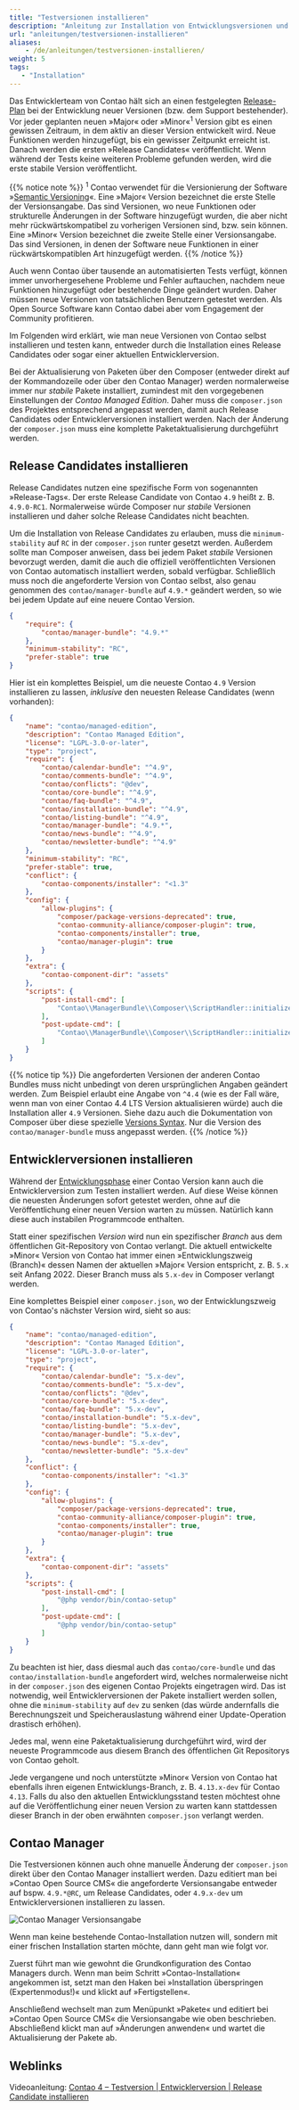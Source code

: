 ```yaml
---
title: "Testversionen installieren"
description: "Anleitung zur Installation von Entwicklungsversionen und Release Candidates."
url: "anleitungen/testversionen-installieren"
aliases:
    - /de/anleitungen/testversionen-installieren/
weight: 5
tags: 
   - "Installation"
---
```



Das Entwicklerteam von Contao hält sich an einen festgelegten [Release-Plan][releasePlan]
bei der Entwicklung neuer Versionen (bzw. dem Support bestehender). Vor jeder geplanten
neuen »Major« oder »Minor«<sup>1</sup> Version gibt es einen gewissen Zeitraum, 
in dem aktiv an dieser Version entwickelt wird. Neue Funktionen werden hinzugefügt, 
bis ein gewisser Zeitpunkt erreicht ist. Danach werden die ersten »Release Candidates« 
veröffentlicht. Wenn während der Tests keine weiteren Probleme gefunden werden, 
wird die erste stabile Version veröffentlicht.

{{% notice note %}}
<sup>1</sup> Contao verwendet für die Versionierung der Software »[Semantic Versioning](https://semver.org/)«.
Eine »Major« Version bezeichnet die erste Stelle der Versionsangabe. Das sind Versionen,
wo neue Funktionen oder strukturelle Änderungen in der Software hinzugefügt wurden,
die aber nicht mehr rückwärtskompatibel zu vorherigen Versionen sind, bzw. sein
können. Eine »Minor« Version bezeichnet die zweite Stelle einer Versionsangabe. Das sind 
Versionen, in denen der Software neue Funktionen in einer rückwärtskompatiblen Art 
hinzugefügt werden.
{{% /notice %}}

Auch wenn Contao über tausende an automatisierten Tests verfügt, können immer unvorhergesehene 
Probleme und Fehler auftauchen, nachdem neue Funktionen hinzugefügt oder bestehende 
Dinge geändert wurden. Daher müssen neue Versionen von tatsächlichen Benutzern getestet 
werden. Als Open Source Software kann Contao dabei aber vom Engagement der Community 
profitieren.

Im Folgenden wird erklärt, wie man neue Versionen von Contao selbst installieren
und testen kann, entweder durch die Installation eines Release Candidates oder sogar 
einer aktuellen Entwicklerversion.

Bei der Aktualisierung von Paketen über den Composer (entweder direkt auf der Kommandozeile
oder über den Contao Manager) werden normalerweise immer nur _stabile_ Pakete installiert,
zumindest mit den vorgegebenen Einstellungen der _Contao Managed Edition_. Daher
muss die `composer.json` des Projektes entsprechend angepasst werden, damit auch
Release Candidates oder Entwicklerversionen installiert werden. Nach der Änderung 
der `composer.json` muss eine komplette Paketaktualisierung durchgeführt 
werden. 


## Release Candidates installieren

Release Candidates nutzen eine spezifische Form von sogenannten »Release-Tags«.
Der erste Release Candidate von Contao `4.9` heißt z. B. `4.9.0-RC1`. Normalerweise
würde Composer nur _stabile_ Versionen installieren und daher solche Release Candidates
nicht beachten.

Um die Installation von Release Candidates zu erlauben, muss die `minimum-stability`
auf `RC` in der `composer.json` runter gesetzt werden. Außerdem sollte man Composer
anweisen, dass bei jedem Paket _stabile_ Versionen bevorzugt werden, damit die auch
die offiziell veröffentlichten Versionen von Contao automatisch installiert werden,
sobald verfügbar. Schließlich muss noch die angeforderte Version von Contao selbst,
also genau genommen des `contao/manager-bundle` auf `4.9.*` geändert werden, so
wie bei jedem Update auf eine neuere Contao Version.

```json
{
    "require": {
        "contao/manager-bundle": "4.9.*"
    },
    "minimum-stability": "RC",
    "prefer-stable": true
}
```

Hier ist ein komplettes Beispiel, um die neueste Contao `4.9` Version installieren
zu lassen, _inklusive_ den neuesten Release Candidates (wenn vorhanden):

```json
{
    "name": "contao/managed-edition",
    "description": "Contao Managed Edition",
    "license": "LGPL-3.0-or-later",
    "type": "project",
    "require": {
        "contao/calendar-bundle": "^4.9",
        "contao/comments-bundle": "^4.9",
        "contao/conflicts": "@dev",
        "contao/core-bundle": "^4.9",
        "contao/faq-bundle": "^4.9",
        "contao/installation-bundle": "^4.9",
        "contao/listing-bundle": "^4.9",
        "contao/manager-bundle": "4.9.*",
        "contao/news-bundle": "^4.9",
        "contao/newsletter-bundle": "^4.9"
    },
    "minimum-stability": "RC",
    "prefer-stable": true,
    "conflict": {
        "contao-components/installer": "<1.3"
    },
    "config": {
        "allow-plugins": {
            "composer/package-versions-deprecated": true,
            "contao-community-alliance/composer-plugin": true,
            "contao-components/installer": true,
            "contao/manager-plugin": true
        }
    },
    "extra": {
        "contao-component-dir": "assets"
    },
    "scripts": {
        "post-install-cmd": [
            "Contao\\ManagerBundle\\Composer\\ScriptHandler::initializeApplication"
        ],
        "post-update-cmd": [
            "Contao\\ManagerBundle\\Composer\\ScriptHandler::initializeApplication"
        ]
    }
}
```

{{% notice tip %}}
Die angeforderten Versionen der anderen Contao Bundles muss nicht unbedingt von
deren ursprünglichen Angaben geändert werden. Zum Beispiel erlaubt eine Angabe von
`^4.4` (wie es der Fall wäre, wenn man von einer Contao 4.4 LTS Version aktualisieren
würde) auch die Installation aller `4.9` Versionen. Siehe dazu auch die Dokumentation
von Composer über diese spezielle [Versions Syntax](https://getcomposer.org/doc/articles/versions.md).
Nur die Version des `contao/manager-bundle` muss angepasst werden.
{{% /notice %}}


## Entwicklerversionen installieren

Während der [Entwicklungsphase][ReleasePlan] einer Contao Version kann auch die Entwicklerversion 
zum Testen installiert werden. Auf diese Weise können die neuesten Änderungen sofort 
getestet werden, ohne auf die Veröffentlichung einer neuen Version warten zu müssen. 
Natürlich kann diese auch instabilen Programmcode enthalten.

Statt einer spezifischen _Version_ wird nun ein spezifischer _Branch_ aus dem öffentlichen
Git-Repository von Contao verlangt. Die aktuell entwickelte »Minor« Version von Contao hat immer 
einen »Entwicklungszweig (Branch)« dessen Namen der aktuellen »Major« Version entspricht, z. B.
`5.x` seit Anfang 2022. Dieser Branch muss als `5.x-dev` in Composer verlangt werden.

Eine komplettes Beispiel einer `composer.json`, wo der Entwicklungszweig von Contao's nächster
Version wird, sieht so aus:

```json
{
    "name": "contao/managed-edition",
    "description": "Contao Managed Edition",
    "license": "LGPL-3.0-or-later",
    "type": "project",
    "require": {
        "contao/calendar-bundle": "5.x-dev",
        "contao/comments-bundle": "5.x-dev",
        "contao/conflicts": "@dev",
        "contao/core-bundle": "5.x-dev",
        "contao/faq-bundle": "5.x-dev",
        "contao/installation-bundle": "5.x-dev",
        "contao/listing-bundle": "5.x-dev",
        "contao/manager-bundle": "5.x-dev",
        "contao/news-bundle": "5.x-dev",
        "contao/newsletter-bundle": "5.x-dev"
    },
    "conflict": {
        "contao-components/installer": "<1.3"
    },
    "config": {
        "allow-plugins": {
            "composer/package-versions-deprecated": true,
            "contao-community-alliance/composer-plugin": true,
            "contao-components/installer": true,
            "contao/manager-plugin": true
        }
    },
    "extra": {
        "contao-component-dir": "assets"
    },
    "scripts": {
        "post-install-cmd": [
            "@php vendor/bin/contao-setup"
        ],
        "post-update-cmd": [
            "@php vendor/bin/contao-setup"
        ]
    }
}
```

Zu beachten ist hier, dass diesmal auch das `contao/core-bundle` und das `contao/installation-bundle`
angefordert wird, welches normalerweise nicht in der `composer.json` des eigenen
Contao Projekts eingetragen wird. Das ist notwendig, weil Entwicklerversionen der
Pakete installiert werden sollen, ohne die `minimum-stability` auf `dev` zu senken
(das würde andernfalls die Berechnungszeit und Speicherauslastung während einer
Update-Operation drastisch erhöhen).

Jedes mal, wenn eine Paketaktualisierung durchgeführt wird, wird der neueste Programmcode
aus diesem Branch des öffentlichen Git Repositorys von Contao geholt.

Jede vergangene und noch unterstützte »Minor« Version von Contao hat ebenfalls ihren eigenen
Entwicklungs-Branch, z. B. `4.13.x-dev` für Contao `4.13`. Falls du also den aktuellen
Entwicklungsstand testen möchtest ohne auf die Veröffentlichung einer neuen Version zu warten
kann stattdessen dieser Branch in der oben erwähnten `composer.json` verlangt werden.


## Contao Manager

Die Testversionen können auch ohne manuelle Änderung der `composer.json` direkt
über den Contao Manager installiert werden. Dazu editiert man bei »Contao Open Source
CMS« die angeforderte Versionsangabe entweder auf bspw. `4.9.*@RC`, um Release
Candidates, oder `4.9.x-dev` um Entwicklerversionen installieren 
zu lassen.

![Contao Manager Versionsangabe](/de/guides/images/de/install-version/contao-manager-versionseingabe.gif?classes=shadow)

Wenn man keine bestehende Contao-Installation nutzen will, sondern mit einer frischen Installation starten möchte, dann geht man wie folgt vor.

Zuerst führt man wie gewohnt die Grundkonfiguration des Contao Managers durch. Wenn man beim Schritt »Contao-Installation« angekommen ist, setzt man den Haken bei »Installation überspringen (Expertenmodus!)« und klickt auf »Fertigstellen«.

Anschließend wechselt man zum Menüpunkt »Pakete« und editiert bei »Contao Open Source
CMS« die Versionsangabe wie oben beschrieben. Abschließend klickt man auf »Änderungen anwenden« und wartet die Aktualisierung der Pakete ab.


## Weblinks ##

Videoanleitung: [Contao 4 – Testversion | Entwicklerversion | Release Candidate installieren](https://youtu.be/0nUROGy_jLU)


[releasePlan]: https://to.contao.org/release-plan
